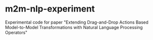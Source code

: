 # m2m-nlp-experiment
Experimental code for paper "Extending Drag-and-Drop Actions Based Model-to-Model Transformations with Natural Language Processing Operators"

